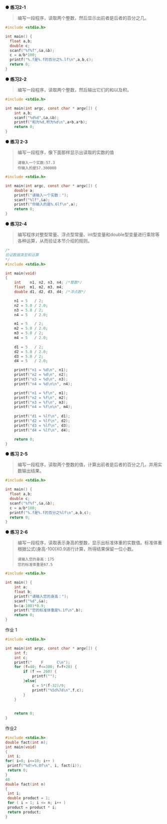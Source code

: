 **● 练习2-1**

> 编写一段程序，读取两个整数，然后显示出前者是后者的百分之几。

```c
#include <stdio.h>

int main() {
  float a,b;
  double c;
  scanf("%f%f",&a,&b);
  c = a/b*100;
  printf("%.f是%.f的百分之%.lf\n",a,b,c);
  return 0;
}
```



**● 练习2-2**

> 编写一段程序，读取两个整数，然后输出它们的和以及积。

```c
#include <stdio.h>

int main(int argc, const char * argv[]) {
    int a,b;
    scanf("%d%d",&a,&b);
    printf("和为%d,积为%d\n",a+b,a*b);
    return 0;
}
```



**● 练习 2-3**

> 编写一段程序，像下面那样显示出读取的实数的值
>
> ```
> 请输入一个实数:57.3
> 你输入的是57.300000
> ```

```c
#include <stdio.h>

int main(int argc, const char * argv[]) {
    double a;
    printf("请输入一个实数：");
    scanf("%lf",&a);
    printf("你输入的是%.6lf\n",a);
    return 0;
}
```



**● 练习2-4**

> 编写程序对整型常量、浮点型常量、int型变量和double型变量进行乘除等各种运算，从而验证本节介绍的规则。

```c
/*
验证数据类型和运算
*/
#include <stdio.h>

int main(void)
{
    int    n1, n2, n3, n4; /*整数*/
  	float  m1, m2, m3, m4;
    double d1, d2, d3, d4; /*浮点数*/

    n1 = 5   / 2;
    n2 = 5.0 / 2.0;
    n3 = 5.0 / 2;
    n4 = 5   / 2.0;

    m1 = 5   / 2;
    m2 = 5.0 / 2.0;
    m3 = 5.0 / 2;
    m4 = 5   / 2.0;
  
    d1 = 5   / 2;
    d2 = 5.0 / 2.0;
    d3 = 5.0 / 2;
    d4 = 5   / 2.0;

    printf("n1 = %d\n", n1);
    printf("n2 = %d\n", n2);
    printf("n3 = %d\n", n3);
    printf("n4 = %d\n\n", n4);

    printf("n1 = %f\n", m1);
    printf("n2 = %f\n", m2);
    printf("n3 = %f\n", m3);
    printf("n4 = %f\n\n", m4);
  
    printf("d1 = %lf\n", d1);
    printf("d2 = %lf\n", d2);
    printf("d3 = %lf\n", d3);
    printf("d4 = %lf\n", d4);

    return 0;
}
```



**● 练习 2-5**

> 编写一段程序，读取两个整数的值，计算出前者是后者的百分之几，并用实数输出结果。

```c
#include <stdio.h>

int main() {
  float a,b;
  double c;
  scanf("%f%f",&a,&b);
  c = a/b*100;
  printf("%.f是%.f的百分之%lf\n",a,b,c);
  return 0;
}
```



**● 练习 2-6**

> 编写一段程序，读取表示身高的整数，显示出标准体重的实数值。标准体重根据公式(身高-100)X0.9进行计算，所得结果保留一位小数。
>
> ```
> 请输入您的身高：175
> 您的标准体重是67.5
> ```

```c
#include <stdio.h>

int main() {
    int a;
    float b;
    printf("请输入您的身高：");
    scanf("%d",&a);
    b=(a-100)*0.9;
    printf("您的标准体重是%.1f\n",b);
    return 0;
}
```



作业 1

```c
#include <stdio.h>

int main(int argc, const char * argv[]) {
    int f;
    int c;
    printf("    F      C\n");
    for (f=40; f<=300; f=f+20) {
        if (f == 260) {
            printf("");
        }else{
            c = 5*(f-32)/9;
            printf("%5d%7d\n",f,c);
        }
    }
    
    
    return 0;
}
```



作业2

```c
#include <stdio.h>
double fact(int n);
int main(void)
{
 int i;
for( i=0; i<=10; i++ )
 printf("%d!=%.0f\n", i, fact(i));
 return 0;
}
40
double fact(int n)
{ 
 int i; 
 double product = 1; 
 for ( i = 1; i <= n; i++ ) 
 product = product * i;
 return product;
}
```


